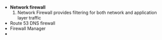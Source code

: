 - **Network firewall**
	1. Network Firewall provides filtering for both network and application layer traffic
- Route 53 DNS firewall
- Firewall Manager
- 